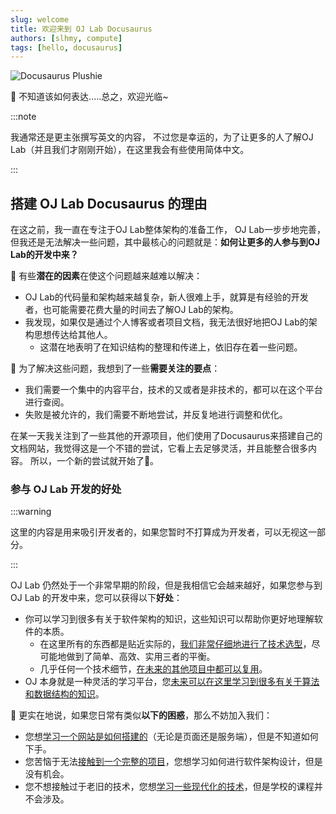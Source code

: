 ```yaml
---
slug: welcome
title: 欢迎来到 OJ Lab Docusaurus
authors: [slhmy, compute]
tags: [hello, docusaurus]
---
```


![Docusaurus Plushie](./docusaurus-plushie-banner.jpeg)

🥰 不知道该如何表达.....总之，欢迎光临~

:::note

我通常还是更主张撰写英文的内容，
不过您是幸运的，为了让更多的人了解OJ Lab（并且我们才刚刚开始），在这里我会有些使用简体中文。

:::

## 搭建 OJ Lab Docusaurus 的理由

在这之前，我一直在专注于OJ Lab整体架构的准备工作，
OJ Lab一步步地完善，但我还是无法解决一些问题，其中最核心的问题就是：**如何让更多的人参与到OJ Lab的开发中来？**

🤕 有些**潜在的因素**在使这个问题越来越难以解决：

- OJ Lab的代码量和架构越来越复杂，新人很难上手，就算是有经验的开发者，也可能需要花费大量的时间去了解OJ Lab的架构。
- 我发现，如果仅是通过个人博客或者项目文档，我无法很好地把OJ Lab的架构思想传达给其他人。
  - 这潜在地表明了在知识结构的整理和传递上，依旧存在着一些问题。

🤔 为了解决这些问题，我想到了一些**需要关注的要点**：

- 我们需要一个集中的内容平台，技术的又或者是非技术的，都可以在这个平台进行查阅。
- 失败是被允许的，我们需要不断地尝试，并反复地进行调整和优化。

在某一天我关注到了一些其他的开源项目，他们使用了Docusaurus来搭建自己的文档网站，我觉得这是一个不错的尝试，它看上去足够灵活，并且能整合很多内容。
所以，一个新的尝试就开始了👟。

### 参与 OJ Lab 开发的好处

:::warning

这里的内容是用来吸引开发者的，如果您暂时不打算成为开发者，可以无视这一部分。

:::

OJ Lab 仍然处于一个非常早期的阶段，但是我相信它会越来越好，如果您参与到 OJ Lab 的开发中来，您可以获得以下**好处**：

- 你可以学习到很多有关于软件架构的知识，这些知识可以帮助你更好地理解软件的本质。
  - 在这里所有的东西都是贴近实际的，<u>我们非常仔细地进行了技术选型</u>，尽可能地做到了简单、高效、实用三者的平衡。
  - 几乎任何一个技术细节，<u>在未来的其他项目中都可以复用</u>。
- OJ 本身就是一种灵活的学习平台，您<u>未来可以在这里学习到很多有关于算法和数据结构的知识</u>。

🐸 更实在地说，如果您日常有类似**以下的困惑**，那么不妨加入我们：

- 您想<u>学习一个网站是如何搭建的</u>（无论是页面还是服务端），但是不知道如何下手。
- 您苦恼于无法<u>接触到一个完整的项目</u>，您想学习如何进行软件架构设计，但是没有机会。
- 您不想接触过于老旧的技术，您想<u>学习一些现代化的技术</u>，但是学校的课程并不会涉及。

